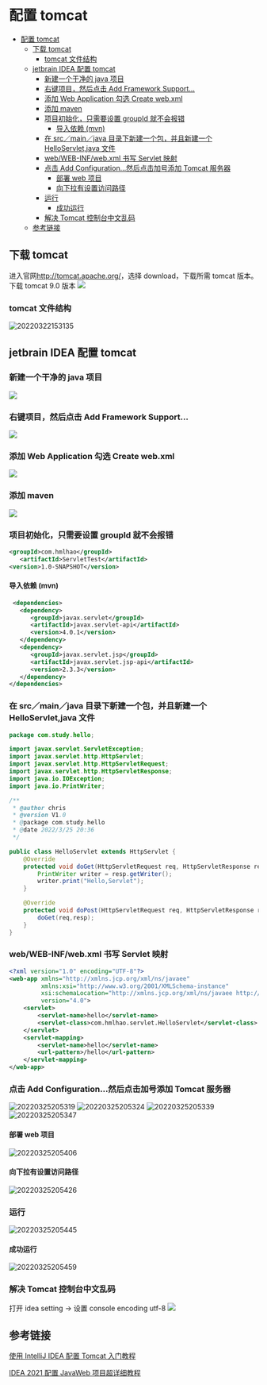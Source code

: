 # 配置 tomcat

- [配置 tomcat](#配置-tomcat)
  - [下载 tomcat](#下载-tomcat)
    - [tomcat 文件结构](#tomcat-文件结构)
  - [jetbrain IDEA 配置 tomcat](#jetbrain-idea-配置-tomcat)
    - [新建一个干净的 java 项目](#新建一个干净的-java-项目)
    - [右键项目，然后点击 Add Framework Support…](#右键项目然后点击-add-framework-support)
    - [添加 Web Application 勾选 Create web.xml](#添加-web-application-勾选-create-webxml)
    - [添加 maven](#添加-maven)
    - [项目初始化，只需要设置 groupId 就不会报错](#项目初始化只需要设置-groupid-就不会报错)
      - [导入依赖 (mvn)](#导入依赖-mvn)
    - [在 src／main／java 目录下新建一个包，并且新建一个 HelloServlet,java 文件](#在-srcmainjava-目录下新建一个包并且新建一个-helloservletjava-文件)
    - [web/WEB-INF/web.xml 书写 Servlet 映射](#webweb-infwebxml-书写-servlet-映射)
    - [点击 Add Configuration…然后点击加号添加 Tomcat 服务器](#点击-add-configuration然后点击加号添加-tomcat-服务器)
      - [部署 web 项目](#部署-web-项目)
      - [向下拉有设置访问路径](#向下拉有设置访问路径)
    - [运行](#运行)
      - [成功运行](#成功运行)
    - [解决 Tomcat 控制台中文乱码](#解决-tomcat-控制台中文乱码)
  - [参考链接](#参考链接)


## 下载 tomcat

进入官网<http://tomcat.apache.org/>，选择 download，下载所需 tomcat 版本。
下载 tomcat 9.0 版本
![](https://s2.loli.net/2022/03/22/sixtAuQSJN2IcUT.png)

### tomcat 文件结构

![20220322153135](https://img-blog.csdnimg.cn/d7b699387f1f487db39eae90fd495c76.png?x-oss-process=image/watermark,type_d3F5LXplbmhlaQ,shadow_50,text_Q1NETiBA55CG5oOzLQ==,size_20,color_FFFFFF,t_70,g_se,x_16)

## jetbrain IDEA 配置 tomcat

### 新建一个干净的 java 项目

![](https://s2.loli.net/2022/03/25/R6dcT3DF1kuMbzl.png)

### 右键项目，然后点击 Add Framework Support…

![](https://s2.loli.net/2022/03/25/l6FhvXSfydpqCc2.png)

### 添加 Web Application 勾选 Create web.xml

![](https://s2.loli.net/2022/03/25/k37WDFeyK5Bcg9A.png)

### 添加 maven

![](https://s2.loli.net/2022/03/25/N86DOjsnekBirAH.png)

### 项目初始化，只需要设置 groupId 就不会报错

```xml
<groupId>com.hmlhao</groupId>
   <artifactId>ServletTest</artifactId>
<version>1.0-SNAPSHOT</version>
```

#### 导入依赖 (mvn)

```xml
 <dependencies>
   <dependency>
      <groupId>javax.servlet</groupId>
      <artifactId>javax.servlet-api</artifactId>
      <version>4.0.1</version>
   </dependency>
   <dependency>
      <groupId>javax.servlet.jsp</groupId>
      <artifactId>javax.servlet.jsp-api</artifactId>
      <version>2.3.3</version>
   </dependency>
</dependencies>
```

### 在 src／main／java 目录下新建一个包，并且新建一个 HelloServlet,java 文件

```java
package com.study.hello;

import javax.servlet.ServletException;
import javax.servlet.http.HttpServlet;
import javax.servlet.http.HttpServletRequest;
import javax.servlet.http.HttpServletResponse;
import java.io.IOException;
import java.io.PrintWriter;

/**
 * @author chris
 * @version V1.0
 * @package com.study.hello
 * @date 2022/3/25 20:36
 */

public class HelloServlet extends HttpServlet {
    @Override
    protected void doGet(HttpServletRequest req, HttpServletResponse resp) throws ServletException, IOException {
        PrintWriter writer = resp.getWriter();
        writer.print("Hello,Servlet");
    }

    @Override
    protected void doPost(HttpServletRequest req, HttpServletResponse resp) throws ServletException, IOException {
        doGet(req,resp);
    }
}
```

### web/WEB-INF/web.xml 书写 Servlet 映射

```xml
<?xml version="1.0" encoding="UTF-8"?>
<web-app xmlns="http://xmlns.jcp.org/xml/ns/javaee"
         xmlns:xsi="http://www.w3.org/2001/XMLSchema-instance"
         xsi:schemaLocation="http://xmlns.jcp.org/xml/ns/javaee http://xmlns.jcp.org/xml/ns/javaee/web-app_4_0.xsd"
         version="4.0">
    <servlet>
        <servlet-name>hello</servlet-name>
        <servlet-class>com.hmlhao.servlet.HelloServlet</servlet-class>
    </servlet>
    <servlet-mapping>
        <servlet-name>hello</servlet-name>
        <url-pattern>/hello</url-pattern>
    </servlet-mapping>
</web-app>
```

### 点击 Add Configuration…然后点击加号添加 Tomcat 服务器

![20220325205319](https://img.jbzj.com/file_images/article/202108/2021081915203882.png)
![20220325205324](https://img.jbzj.com/file_images/article/202108/2021081915203883.png)
![20220325205339](https://img.jbzj.com/file_images/article/202108/2021081915203884.png)
![20220325205347](https://img.jbzj.com/file_images/article/202108/2021081915203985.png)

#### 部署 web 项目

![20220325205406](https://img.jbzj.com/file_images/article/202108/2021081915203986.png)

#### 向下拉有设置访问路径

![20220325205426](https://img.jbzj.com/file_images/article/202108/2021081915203987.png)

### 运行

![20220325205445](https://img.jbzj.com/file_images/article/202108/2021081915203988.jpg)

#### 成功运行

![20220325205459](https://img.jbzj.com/file_images/article/202108/2021081915204089.png)

### 解决 Tomcat 控制台中文乱码

打开 idea setting -> 设置 console encoding utf-8
![](https://s2.loli.net/2022/03/25/ADpYhbEB8L7fSCV.png)

## 参考链接

[使用 IntelliJ IDEA 配置 Tomcat 入门教程](http://www.zzvips.com/article/187586.html)

[IDEA 2021 配置 JavaWeb 项目超详细教程](https://www.jb51.net/article/220162.htm)
